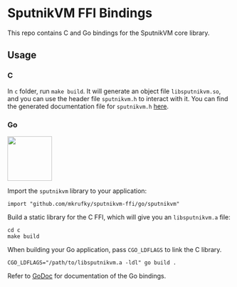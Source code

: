 # SputnikVM FFI Bindings

This repo contains C and Go bindings for the SputnikVM core
library.

## Usage

### C

In `c` folder, run `make build`. It will generate an object file
`libsputnikvm.so`, and you can use the header file `sputnikvm.h` to
interact with it. You can find the generated documentation file for
`sputnikvm.h`
[here](https://ethereumproject.github.io/sputnikvm-ffi/sputnikvm_8h.html).

### Go

<img src="./go/gopher.png" width="100" height="100" />

Import the `sputnikvm` library to your application:

```
import "github.com/mkrufky/sputnikvm-ffi/go/sputnikvm"
```

Build a static library for the C FFI, which will give you an
`libsputnikvm.a` file:

```
cd c
make build
```

When building your Go application, pass `CGO_LDFLAGS` to link the C
library.

```
CGO_LDFLAGS="/path/to/libsputnikvm.a -ldl" go build .
```

Refer to
[GoDoc](https://godoc.org/github.com/ethereumproject/sputnikvm-ffi/go/sputnikvm)
for documentation of the Go bindings.

